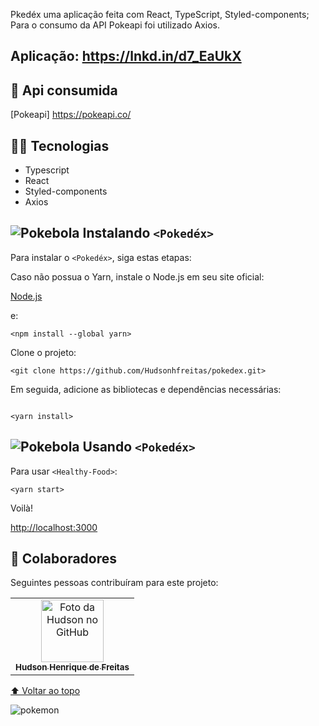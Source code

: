 Pkedéx uma aplicação feita com React, TypeScript, Styled-components; Para o consumo da API Pokeapi foi utilizado Axios.

## Aplicação: https://lnkd.in/d7_EaUkX

## 🔗 Api consumida

[Pokeapi] https://pokeapi.co/

## 🧑‍💻 Tecnologias

- Typescript
- React  
- Styled-components
- Axios

## ![Pokebola](https://cdn.emojidex.com/emoji/mdpi/Pokebola.png "Pokebola") Instalando `<Pokedéx>`

Para instalar o `<Pokedéx>`, siga estas etapas:

Caso não possua o Yarn, instale o Node.js em seu site oficial:

[Node.js](https://nodejs.org/en/download/)

e:

```
<npm install --global yarn>
```

Clone o projeto:
```
<git clone https://github.com/Hudsonhfreitas/pokedex.git>
```

Em seguida, adicione as bibliotecas e dependências necessárias:
```

<yarn install>
```

## ![Pokebola](https://cdn.emojidex.com/emoji/mdpi/Pokebola.png "Pokebola") Usando `<Pokedéx>`

Para usar `<Healthy-Food>`:

```
<yarn start>
```

Voilà!

[http://localhost:3000](http://localhost:3000)

## 🤝 Colaboradores

Seguintes pessoas contribuíram para este projeto:

<table>
  <tr>
    <td align="center">
      <a href="https://github.com/hudsonhfreitas">
        <img src="https://avatars.githubusercontent.com/u/65768361?v=4" width="100px;" alt="Foto da Hudson no GitHub"/><br>
        <sub>
          <b>Hudson Henrique de Freitas</b>
        </sub>
      </a>
    </td>
  </tr>
</table>

[⬆ Voltar ao topo](#pokedéx)<br>

![pokemon](https://user-images.githubusercontent.com/65768361/164321775-bdf8ef47-bd49-4f22-8a4f-02bf44a35559.png)
```
